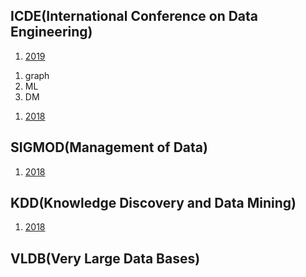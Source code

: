 ## ICDE(International Conference on Data Engineering)
1. [2019](https://conferences.computer.org/icde/2019/#!/toc/0)
  
  1) graph
  2) ML
  3) DM
1. [2018](https://dblp.org/db/conf/icde/icde2018)

## SIGMOD(Management of Data)
1. [2018](https://dblp.org/db/conf/sigmod/sigmod2018)

## KDD(Knowledge Discovery and Data Mining)
1. [2018](https://dblp.org/db/conf/kdd/kdd2018)

## VLDB(Very Large Data Bases)

